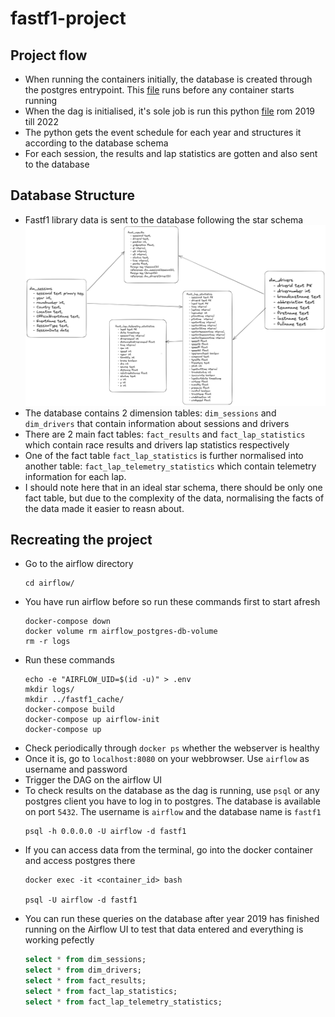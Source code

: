 # fastf1-project

## Project flow
- When running the containers initially, the database is created through the postgres entrypoint. This [file](./airflow/pg_init_scripts/multiple_db.sh) runs before any container starts running
- When the dag is initialised, it's sole job is run this python [file](./extract/fastf1_extract.py) rom 2019 till 2022
- The python gets the event schedule for each year and structures it according to the database schema
- For each session, the results and lap statistics are gotten and also sent to the database

## Database Structure
- Fastf1 library data is sent to the database following the star schema
    ![schema](./artifacts/schema.png)
- The database contains 2 dimension tables: `dim_sessions` and `dim_drivers` that contain information about sessions and drivers
- There are 2 main fact tables: `fact_results` and `fact_lap_statistics` which contain race results and drivers lap statistics respectively
- One of the fact table `fact_lap_statistics` is further normalised into another table: `fact_lap_telemetry_statistics` which contain telemetry information for each lap.
- I should note here that in an ideal star schema, there should be only one fact table, but due to the complexity of the data, normalising the facts of the data made it easier to reasn about.

## Recreating the project
- Go to the airflow directory
    ```
    cd airflow/
    ```
- You have run airflow before so run these commands first to start afresh
    ```
    docker-compose down
    docker volume rm airflow_postgres-db-volume
    rm -r logs
    ```
- Run these commands
    ```
    echo -e "AIRFLOW_UID=$(id -u)" > .env
    mkdir logs/
    mkdir ../fastf1_cache/
    docker-compose build
    docker-compose up airflow-init
    docker-compose up
    ```
- Check periodically through `docker ps` whether the webserver is healthy
- Once it is, go to `localhost:8080` on your webbrowser. Use `airflow` as username and password
- Trigger the DAG on the airflow UI
- To check results on the database as the dag is running, use `psql` or any postgres client you have to log in to postgres. The database is available on port `5432`. The username is `airflow` and the database name is `fastf1`
    ```
    psql -h 0.0.0.0 -U airflow -d fastf1
    ```
- If you can access data from the terminal, go into the docker container and access postgres there
    ```
    docker exec -it <container_id> bash

    psql -U airflow -d fastf1
    ```
- You can run these queries on the database after year 2019 has finished running on the Airflow UI to test that data entered and everything is working pefectly
    ```sql
    select * from dim_sessions;
    select * from dim_drivers;
    select * from fact_results;
    select * from fact_lap_statistics;
    select * from fact_lap_telemetry_statistics;
    ```